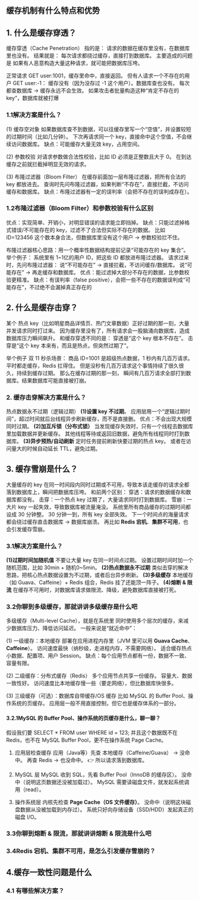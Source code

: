 ## 缓存机制有什么特点和优势

















## 1. 什么是缓存穿透？
缓存穿透（Cache Penetration） 指的是：
请求的数据在缓存里没有，在数据库里也没有。
结果就是：
每次请求都绕过缓存，直接打到数据库。
主要造成的问题是
如果有人恶意构造大量这种请求，就可能把数据库压垮。

正常请求 GET user:1001，缓存里命中，直接返回。
但有人请求一个不存在的用户 GET user:-1：
缓存没有（因为没存过 -1 这个用户）。数据库查也没有。
每次都查数据库 → 缓存永远不会生效。
如果攻击者批量构造这种“肯定不存在的 key”，数据库就被打爆

### 1.1解决方案是什么？
(1) 缓存空对象
如果数据库查不到数据，可以往缓存里写一个“空值”，并设置较短的过期时间（比如几分钟）。
下次再请求同一个 key，直接命中这个空值，不会继续访问数据库。
缺点：可能缓存大量无效 key，占用空间。

(2) 参数校验
对请求参数做合法性校验，比如 ID 必须是正整数且大于 0。
在到达缓存之前就拦截掉明显无效的请求。

(3) 布隆过滤器（Bloom Filter）
在缓存前面加一层布隆过滤器，把所有合法的 key 都放进去。
查询时先问布隆过滤器，如果判断“不存在”，直接拦截，不访问缓存和数据库。
缺点：布隆过滤器有一定的误判率（会把不存在的误判成存在）。

### 1.2布隆过滤器（Bloom Filter）和参数校验有什么区别
优点：实现简单、开销小，对明显错误的请求能立即挡掉。
缺点：只能过滤掉格式错误/不可能存在的 key，过滤不了合法但实际不存在的数据。
比如 ID=123456 这个数本身合法，但数据库里没有这个用户 → 参数校验拦不住。

布隆过滤器核心思路：用一个概率性数据结构提前记录“可能存在的 key 集合”。
举个例子：
系统里有 1~1亿的用户 ID，把这些 ID 都放进布隆过滤器。
请求过来时，先问布隆过滤器：
说“不可能存在” → 直接拦截，不访问缓存/数据库。
说“可能存在” → 再走缓存和数据库。
优点：能过滤掉大部分不存在的数据，比参数校验更精准。
缺点：有误判率（false positive），会把一些不存在的数据误判成“可能存在”，不过绝不会漏掉真正存在的

## 2. 什么是缓存击穿？

某个 热点 key（比如明星商品详情页、热门文章数据）正好过期的那一刻，大量并发请求同时打过来。
因为缓存里没有了，所有请求会一股脑涌向数据库，造成数据库压力瞬间飙升。
和缓存穿透不同的是：
穿透是“这个 key 根本不存在”。
击穿是“这个 key 本来有，而且是热点，但突然过期了”。

举个例子
双 11 秒杀场景：
商品 ID=1001 是超级热点数据，1 秒内有几百万请求。
平时都走缓存，Redis 扛得住。
但是没秒有几百万请求这个事情持续了很久很久，持续到缓存过期。
那么在缓存过期的那一刻， 瞬间有几百万请求全部打到数据库。结果数据库可能直接被打崩。

### 2. 缓存击穿解决方案是什么？
热点数据永不过期（逻辑过期）
**(1)设置 key 不过期**。
应用层用一个“逻辑过期时间”，超过时间就后台线程异步刷新缓存，而不是直接删。
优点：不会出现大规模同时过期。
**(2)加互斥锁（分布式锁）**
当发现缓存失效时，只有一个线程去数据库里加载数据并更新缓存。
其他线程等待或返回旧数据，避免所有线程同时打到数据库。
**(3)异步预热/自动刷新**
定时任务提前刷新快要过期的热点 key。
或者在访问量大的时候自动延长 TTL，避免过期。


## 3. 缓存雪崩是什么？
大量缓存的 key 在同一时间段内同时过期或不可用，导致本该走缓存的请求全都落到数据库上，瞬间把数据库压垮。
和前两个区别：
穿透：请求的数据缓存和数据库都没有。
击穿：一个热点 key 过期了，大量请求同时打到数据库。
雪崩：一大片 key 一起失效，导致数据库被流量淹没。
系统里所有商品缓存的过期时间都设成 30 分钟整。
30 分钟一到，所有 key 全部失效。
下一个时间点的海量请求都会绕过缓存直击数据库 → 数据库崩溃。
再比如 **Redis 宕机**、**集群不可用**，也会引发缓存雪崩。



### 3.1解决方案是什么？

**(1)过期时间加随机值**
不要让大量 key 在同一时间点过期。
设置过期时间时加一个随机范围，比如 30min + 随机0~5min。
**(2)热点数据永不过期**
类似击穿的解决思路，把核心热点数据设置为不过期，或者后台异步刷新。
**(3)多级缓存**
本地缓存（如 Guava、Caffeine）+ Redis 组合，Redis 挂了还能顶一阵子。
**(4)熔断 & 限流**
在缓存不可用时，对数据库请求做限流、降级，避免数据库直接被打死。

### 3.2你聊到多级缓存，那就讲讲多级缓存是什么吧
多级缓存（Multi-level Cache），就是在系统里 同时使用多个层次的缓存，来减少数据库压力、降低访问延迟。
一般来说是“就近命中”：

(1) 一级缓存：本地缓存
部署在应用进程内存里（JVM 里可以用 **Guava Cache**、**Caffeine**）。
访问速度最快（纳秒级，走进程内存，不需要网络）。
适合缓存热点小数据、配置项、用户 Session。
缺点：每个应用节点都有一份，数据不一致、容量有限。

(2) 二级缓存：分布式缓存（Redis）
多个应用节点共享一份缓存。
容量大、数据一致性好。
访问速度比本地缓存慢一些（要走网络），但比数据库快很多。

(3) 三级缓存（可选）：数据库自带缓存/OS 缓存
比如 MySQL 的 Buffer Pool、操作系统的页缓存。
应用层一般不用直接控制，但它也是缓存体系的一部分。

#### 3.2.1MySQL 的 Buffer Pool、操作系统的页缓存是什么，聊一聊？

假设我们要 SELECT * FROM user WHERE id = 123;
并且这个数据既不在 Redis，也不在 MySQL Buffer Pool，更不在操作系统 Page Cache。
1. 应用层检查缓存
应用（Java等）先查 本地缓存（Caffeine/Guava） → 没命中。
再查 Redis → 也没命中。
👉 所以请求落到数据库。

2. MySQL 层
MySQL 收到 SQL，先看 Buffer Pool（InnoDB 的缓存区）。
没命中（说明这页数据还没被加载过）。
MySQL 需要读磁盘文件，就发起系统调用（read）。

3. 操作系统层
内核先检查 **Page Cache（OS 文件缓存）**。
没命中（说明这块磁盘数据从没被加载到内存过）。
系统只好向存储设备（SSD/HDD）发起真正的磁盘 I/O。

### 3.3你聊到熔断 & 限流，那就讲讲熔断 & 限流是什么吧

### 3.4Redis 宕机、集群不可用，是怎么引发缓存雪崩的？

## 4.缓存一致性问题是什么



### 4.1 有哪些解决方案？